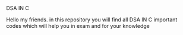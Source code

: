 <head>DSA IN C</head>
<p>Hello my friends. in this repository you will find all DSA IN C important codes which will help you in exam and for your knowledge</p>
